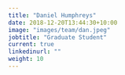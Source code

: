 ```yaml
---
title: "Daniel Humphreys"
date: 2018-12-20T13:44:30+10:00
image: "images/team/dan.jpeg"
jobtitle: "Graduate Student"
current: true
linkedinurl: ""
weight: 10
---
```

